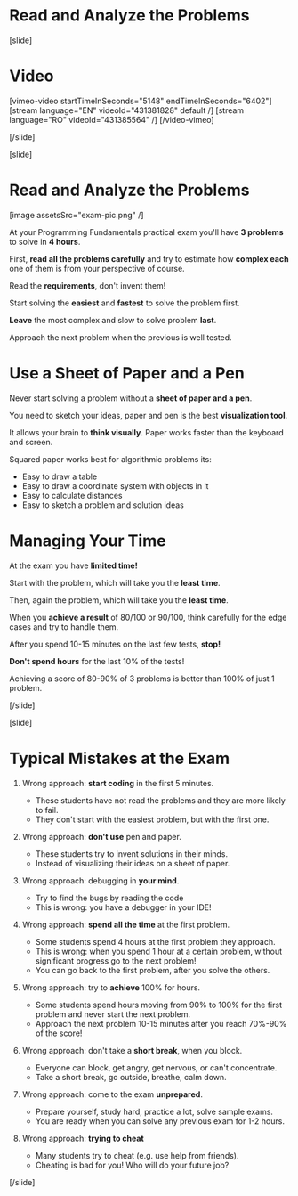 # Read and Analyze the Problems
[slide]
# Video

[vimeo-video startTimeInSeconds="5148" endTimeInSeconds="6402"]
[stream language="EN" videoId="431381828" default /]
[stream language="RO" videoId="431385564" /]
[/video-vimeo]

[/slide]

[slide]
# Read and Analyze the Problems

[image assetsSrc="exam-pic.png" /]

At your Programming Fundamentals practical exam you'll have **3 problems** to solve in **4 hours**.

First, **read all the problems carefully** and try to estimate how **complex each** one of them is from your perspective of course.

Read the **requirements**, don't invent them!

Start solving the **easiest** and **fastest** to solve the problem first.

**Leave** the most complex and slow to solve problem **last**.

Approach the next problem when the previous is well tested.

# Use a Sheet of Paper and a Pen

Never start solving a problem without a **sheet of paper and a pen**.

You need to sketch your ideas, paper and pen is the best **visualization tool**.

It allows your brain to **think visually**. Paper works faster than the keyboard and screen.

Squared paper works best for algorithmic problems its:
- Easy to draw a table
- Easy to draw a coordinate system with objects in it
- Easy to calculate distances
- Easy to sketch a problem and solution ideas

# Managing Your Time

At the exam you have **limited time!**

Start with the problem, which will take you the **least time**.

Then, again the problem, which will take you the **least time**.

When you **achieve a result** of 80\/100 or 90\/100, think carefully for the edge cases and try to handle them.

After you spend 10-15 minutes on the last few tests, **stop!**

**Don't spend hours** for the last 10% of the tests!

Achieving a score of 80-90% of 3 problems is better than 100% of just 1 problem.

[/slide]

[slide]
# Typical Mistakes at the Exam

1. Wrong approach: **start coding** in the first 5 minutes.
    - These students have not read the problems and they are more likely to fail.
    - They don't start with the easiest problem, but with the first one.

2. Wrong approach: **don't use** pen and paper.
    - These students try to invent solutions in their minds.
    - Instead of visualizing their ideas on a sheet of paper.
3. Wrong approach: debugging in **your mind**.
    - Try to find the bugs by reading the code
    - This is wrong: you have a debugger in your IDE!

4. Wrong approach: **spend all the time** at the first problem.
    - Some students spend 4 hours at the first problem they approach.
    - This is wrong: when you spend 1 hour at a certain problem, without significant progress go to the next problem!
    - You can go back to the first problem, after you solve the others.

5. Wrong approach: try to **achieve** 100% for hours.
    - Some students spend hours moving from 90% to 100% for the first problem and never start the next problem.
    - Approach the next problem 10-15 minutes after you reach 70%-90% of the score!

5. Wrong approach: don't take a **short break**, when you block.
    - Everyone can block, get angry, get nervous, or can't concentrate.
    - Take a short break, go outside, breathe, calm down.

7. Wrong approach: come to the exam **unprepared**.
    - Prepare yourself, study hard, practice a lot, solve sample exams.
    - You are ready when you can solve any previous exam for 1-2 hours.

8. Wrong approach: **trying to cheat**
    - Many students try to cheat (e.g. use help from friends).
    - Cheating is bad for you! Who will do your future job?

[/slide]